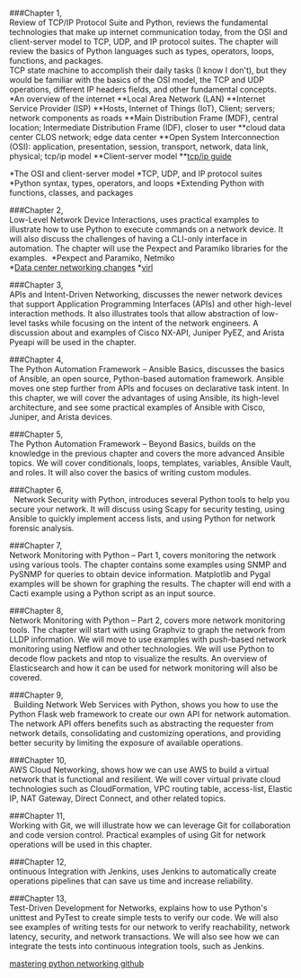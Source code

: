 ###Chapter 1,</br>
Review of TCP/IP Protocol Suite and Python, reviews the fundamental technologies that make up internet communication today, 
from the OSI and client-server model to TCP, UDP, and IP protocol suites. 
The chapter will review the basics of Python languages such as types, operators, loops, functions, and packages.
</br>
TCP state machine to accomplish their daily tasks (I know I don't), but they would be familiar with the basics of the OSI model, the TCP and UDP operations, different IP headers fields, and other fundamental concepts.
</br>
*An overview of the internet
  **Local Area Network (LAN)
  **Internet Service Provider (ISP)
  **Hosts, Internet of Things (IoT), Client; servers; network components as roads
  **Main Distribution Frame (MDF), central location; Intermediate Distribution Frame (IDF), closer to user
  **cloud data center CLOS network; edge data center
  **Open System Interconnection (OSI): application, presentation, session, transport, network, data link, physical; tcp/ip model
  **Client-server model
  **[tcp/ip guide](http://www.tcpipguide.com/)
  
*The OSI and client-server model
*TCP, UDP, and IP protocol suites
*Python syntax, types, operators, and loops
*Extending Python with functions, classes, and packages
</br>


###Chapter 2,</br>
Low-Level Network Device Interactions, uses practical examples to illustrate how to use Python to execute commands on a network device. 
It will also discuss the challenges of having a CLI-only interface in automation. 
The chapter will use the Pexpect and Paramiko libraries for the examples. 
*Pexpect and Paramiko, Netmiko</br>
*[Data center networking changes](https://www.bigswitch.com/sites/default/files/presentations/murraydouglasstartuphotseatpanel.pdf)
*[virl](http://virl.cisco.com/)

###Chapter 3,</br>
APIs and Intent-Driven Networking, discusses the newer network devices that support Application Programming Interfaces (APIs) and other high-level interaction methods. 
It also illustrates tools that allow abstraction of low-level tasks while focusing on the intent of the network engineers. 
A discussion about and examples of Cisco NX-API, Juniper PyEZ, and Arista Pyeapi will be used in the chapter. 

###Chapter 4,</br>
The Python Automation Framework – Ansible Basics, discusses the basics of Ansible, an open source, Python-based automation framework. 
Ansible moves one step further from APIs and focuses on declarative task intent. 
In this chapter, we will cover the advantages of using Ansible, its high-level architecture, 
and see some practical examples of Ansible with Cisco, Juniper, and Arista devices. 

###Chapter 5,</br>
The Python Automation Framework – Beyond Basics, builds on the knowledge in the previous chapter and covers the more advanced Ansible topics. 
We will cover conditionals, loops, templates, variables, Ansible Vault, and roles. 
It will also cover the basics of writing custom modules. 

###Chapter 6,</br> 
Network Security with Python, introduces several Python tools to help you secure your network. 
It will discuss using Scapy for security testing, using Ansible to quickly implement access lists, 
and using Python for network forensic analysis. 

###Chapter 7,</br>
Network Monitoring with Python – Part 1, covers monitoring the network using various tools. 
The chapter contains some examples using SNMP and PySNMP for queries to obtain device information. 
Matplotlib and Pygal examples will be shown for graphing the results. 
The chapter will end with a Cacti example using a Python script as an input source. 

###Chapter 8,</br>
Network Monitoring with Python – Part 2, covers more network monitoring tools. 
The chapter will start with using Graphviz to graph the network from LLDP information. 
We will move to use examples with push-based network monitoring using Netflow and other technologies. 
We will use Python to decode flow packets and ntop to visualize the results. 
An overview of Elasticsearch and how it can be used for network monitoring will also be covered. 

###Chapter 9,</br> 
Building Network Web Services with Python, shows you how to use the Python Flask web framework to create our own API for network automation. 
The network API offers benefits such as abstracting the requester from network details, consolidating and customizing operations, 
and providing better security by limiting the exposure of available operations. 

###Chapter 10,</br>
AWS Cloud Networking, shows how we can use AWS to build a virtual network that is functional and resilient.
We will cover virtual private cloud technologies such as CloudFormation, VPC routing table, access-list, Elastic IP, NAT Gateway, 
Direct Connect, and other related topics. 

###Chapter 11,</br> 
Working with Git, we will illustrate how we can leverage Git for collaboration and code version control. 
Practical examples of using Git for network operations will be used in this chapter. 

###Chapter 12,</br> 
ontinuous Integration with Jenkins, uses Jenkins to automatically create operations pipelines that can save us time and increase reliability. 

###Chapter 13,</br>
Test-Driven Development for Networks, explains how to use Python's unittest and PyTest to create simple tests to verify our code. 
We will also see examples of writing tests for our network to verify reachability, network latency, security, and network transactions. 
We will also see how we can integrate the tests into continuous integration tools, such as Jenkins. 

[mastering python networking github](https://github.com/PacktPublishing/Mastering-Python-Networking-Second-Edition)
